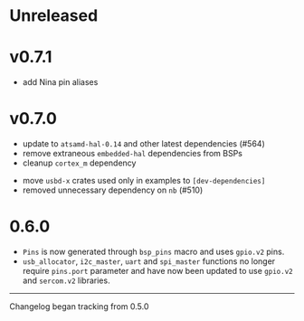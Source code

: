 # Unreleased

# v0.7.1

- add Nina pin aliases

# v0.7.0

- update to `atsamd-hal-0.14` and other latest dependencies (#564)
- remove extraneous `embedded-hal` dependencies from BSPs
- cleanup `cortex_m` dependency
* move `usbd-x` crates used only in examples to `[dev-dependencies]`
* removed unnecessary dependency on `nb` (#510)

# 0.6.0

* `Pins` is now generated through `bsp_pins` macro and uses `gpio.v2` pins.
* `usb_allocator`, `i2c_master`, `uart` and `spi_master` functions no longer require `pins.port` parameter and have now been updated to use `gpio.v2` and `sercom.v2` libraries.

---

Changelog began tracking from 0.5.0
